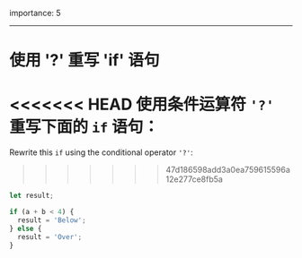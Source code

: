 importance: 5

---

# 使用 '?' 重写 'if' 语句

<<<<<<< HEAD
使用条件运算符 `'?'` 重写下面的 `if` 语句：
=======
Rewrite this `if` using the conditional operator `'?'`:
>>>>>>> 47d186598add3a0ea759615596a12e277ce8fb5a

```js
let result;

if (a + b < 4) {
  result = 'Below';
} else {
  result = 'Over';
}
```
